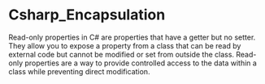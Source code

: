 # Csharp_Encapsulation

Read-only properties in C# are properties that have a getter but no setter. They allow you to expose a property from a class that can be read by external code
but cannot be modified or set from outside the class. Read-only properties are a way to provide controlled access to the data within a class while preventing 
direct modification.
